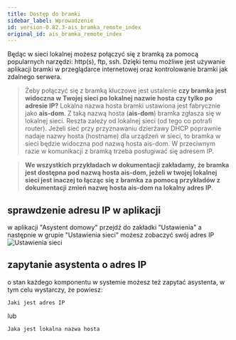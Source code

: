 ```yaml
---
title: Dostęp do bramki
sidebar_label: Wprowadzenie
id: version-0.82.3-ais_bramka_remote_index
original_id: ais_bramka_remote_index
---
```


Będąc w sieci lokalnej możesz połączyć się z bramką za pomocą popularnych narzędzi: http(s), ftp, ssh. Dzięki temu możliwe jest używanie aplikacji bramki w przeglądarce internetowej oraz kontrolowanie bramki jak zdalnego serwera.


> Żeby połączyć się z bramką kluczowe jest ustalenie **czy bramka jest widoczna w Twojej sieci po lokalnej nazwie hosta czy tylko po adresie IP?** Lokalna nazwa hosta bramki ustawiona jest fabrycznie jako **ais-dom**. Z taką nazwą  hosta (**ais-dom**) bramka zgłasza się w lokalnej sieci. Reszta zależy od lokalnej sieci (od tego co potrafi router). Jeżeli sieć przy przyznawaniu dzierżawy DHCP poprawnie nadaje nazwy hosta (hostname) dla urządzeń w sieci, to bramka w sieci będzie widoczna pod nazwą hosta ais-dom. W przeciwnym razie w  komunikacji z bramką trzeba posługiwać się adresem IP.

>**We wszystkich przykładach w dokumentacji zakładamy, że bramka jest dostępna pod nazwą hosta ais-dom, jeżeli w twojej lokalnej sieci jest inaczej to łącząc się z bramka za pomocą przykładów z dokumentacji zmień nazwę hosta ais-dom na lokalny adres IP**.

## sprawdzenie adresu IP w aplikacji

w aplikacji "Asystent domowy" przejdź do zakładki "Ustawienia" a następnie w grupie "Ustawienia sieci" możesz zobaczyć swój adres IP
![Ustawienia sieci](/AIS-docs/img/en/bramka/net_settings.png)

## zapytanie asystenta o adres IP

o stan każdego komponentu w systemie możesz też zapytać asystenta, w tym celu wystarczy, że powiesz:

```text
Jaki jest adres IP
```

lub

```text
Jaka jest lokalna nazwa hosta
```
